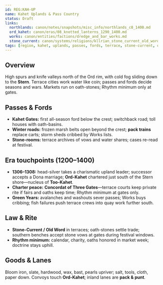 ```yaml
---
id: REG:KAH-UP
name: Kahet Uplands & Pass Country
status: Draft
links:
  northlands: canon/notes/snapshots/misc_info/northlands_c0_1400.md
  ord_kahet: canon/eras/08_knotted_lanterns_1290_1400.md
  works: canon/entities/factions/dredge_and_bar_works.md
  stone_current: canon/systems/religions/kllrian_stone_current_old_word.md
tags: [region, kahet, uplands, passes, fords, terrace, stone-current, oath-stone]
---
```


## Overview
High spurs and knife valleys north of the Ord rim, with cold fog sliding down to the **Stern**. Terrace cities work water like coin; passes and fords decide seasons and wars. Markets run on oath-stones; Rhythm minimum only at gates.

## Passes & Fords
- **Kahet Gates:** first all-season ford below the crest; switchback road; toll houses with oath-basins.
- **Winter roads:** frozen marsh belts open beyond the crest; **pack trains** replace carts; storm sheds cribbed by Works lists.
- **Stone-rooms:** terrace archives of vows and water shares; cases re-read at festival.

## Era touchpoints (1200–1400)
- **1306–1308:** head-silver takes a charismatic upland leader; successor accepts a Dona marriage; **Ord-Kahet** chartered just south of the Stern shore—nucleus of **Too-Kahet**.
- **Charter peace:** **Concordat of Three Gates**—terrace courts keep private rite if fairs and oaths keep time; Rhythm minimum at gates only.
- **Green Years:** avalanches and washouts sever passes; Works buys cribbing; fish failures push terrace crews into quay work further south.

## Law & Rite
- **Stone-Current / Old Word** in terraces; oath-stones settle trade; southern benches accept stone vows at gates during festival windows.
- **Rhythm minimum:** calendar, charity, oaths honored in market week; doctrine stays uphill.

## Goods & Lanes
Bloom iron, slate, hardwood, wax, bast, pearls upriver; salt, tools, cloth, paper down. Convoys touch **Ord-Kahet**; inland lanes are **pack & punt**.

